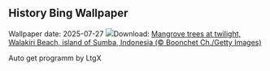 ## History Bing Wallpaper
Wallpaper date: 2025-07-27
![](https://www.bing.com/th?id=OHR.MangroveTwilight_EN-US0646432423_UHD.jpg&w=1000)Download: [Mangrove trees at twilight, Walakiri Beach, island of Sumba, Indonesia (© Boonchet Ch./Getty Images)](https://www.bing.com/th?id=OHR.MangroveTwilight_EN-US0646432423_UHD.jpg)

Auto get programm by LtgX
